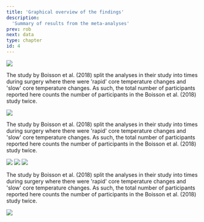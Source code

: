 ```yaml
---
title: 'Graphical overview of the findings'
description:
  'Summary of results from the meta-analyses'
prev: rob
next: data
type: chapter
id: 4
---
```


<exercise id="1" title="Primary analysis including only studies that used core temperature as the comparator" type="slides">

<img src="/gofer/gofer_core.png" />

<qu>The study by Boisson et al. (2018) split the analyses in their study into times during surgery where there were 'rapid' core temperature changes and 'slow' core temperature changes. As such, the total number of participants reported here counts the number of participants in the Boisson et al. (2018) study twice.</qu>

</exercise>

<exercise id="2" title="Sensitivity analysis including only studies judged as low risk of bias" type="slides">

<img src="/gofer/gofer_core_low.png" />

<qu>The study by Boisson et al. (2018) split the analyses in their study into times during surgery where there were 'rapid' core temperature changes and 'slow' core temperature changes. As such, the total number of participants reported here counts the number of participants in the Boisson et al. (2018) study twice.</qu>

</exercise>

<exercise id="3" title="Sensitivity analysis including only studies that did not report receiving resources from device manufacturers" type="slides">

<img src="/gofer/gofer_conflict.png" />

</exercise>

<exercise id="4" title="Studies conducted with ICU patients that used core temperature as the comparator" type="slides">

<img src="/gofer/gofer_ICU.png" />

</exercise>

<exercise id="5" title="Studies conducted with patients undergoing surgery that used core temperature as the comparator" type="slides">

<img src="/gofer/gofer_OT.png" />

<qu>The study by Boisson et al. (2018) split the analyses in their study into times during surgery where there were 'rapid' core temperature changes and 'slow' core temperature changes. As such, the total number of participants reported here counts the number of participants in the Boisson et al. (2018) study twice.</qu>

</exercise>

<exercise id="6" title="Studies that used nasopharyngeal temperature as the comparator" type="slides">

<img src="/gofer/gofer_NPA.png" />

</exercise>
